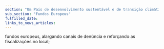 ```yaml
---
section: "Um País de desenvolvimento sustentável e de transição climática"
sub_section: "Fundos Europeus"
fulfilled_date:
links_to_news_articles:
---
```


fundos europeus, alargando canais de denúncia e reforçando as fiscalizações no local;